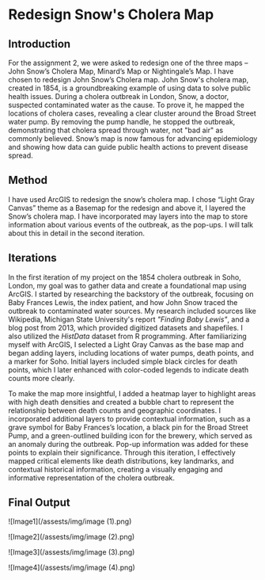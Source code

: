 # Redesign Snow's Cholera Map

## Introduction
For the assignment 2, we were asked to redesign one of the three maps – John Snow’s Cholera Map, Minard’s Map or Nightingale’s Map. I have chosen to redesign John 
Snow’s Cholera map. John Snow's cholera map, created in 1854, is a groundbreaking example of using data to solve public health issues. During a cholera outbreak in 
London, Snow, a doctor, suspected contaminated water as the cause. To prove it, he mapped the locations of cholera cases, revealing a clear cluster around the Broad 
Street water pump. By removing the pump handle, he stopped the outbreak, demonstrating that cholera spread through water, not "bad air" as commonly believed. Snow’s 
map is now famous for advancing epidemiology and showing how data can guide public health actions to prevent disease spread.  

## Method 
I have used ArcGIS to redesign the snow’s cholera map. I chose “Light Gray Canvas” theme as a Basemap for the redesign and above it, I layered the Snow’s cholera 
map. I have incorporated may layers into the map to store information about various events of the outbreak, as the pop-ups. I will talk about this in detail in the 
second iteration. 

## Iterations
In the first iteration of my project on the 1854 cholera outbreak in Soho, London, my goal was to gather data and create a foundational map using ArcGIS. I started by researching the backstory of the outbreak, focusing on Baby Frances Lewis, the index patient, and how John Snow traced the outbreak to contaminated water sources. My research included sources like Wikipedia, Michigan State University's report *"Finding Baby Lewis"*, and a blog post from 2013, which provided digitized datasets and shapefiles. I also utilized the *HistData* dataset from R programming. After familiarizing myself with ArcGIS, I selected a Light Gray Canvas as the base map and began adding layers, including locations of water pumps, death points, and a marker for Soho. Initial layers included simple black circles for death points, which I later enhanced with color-coded legends to indicate death counts more clearly.

To make the map more insightful, I added a heatmap layer to highlight areas with high death densities and created a bubble chart to represent the relationship between death counts and geographic coordinates. I incorporated additional layers to provide contextual information, such as a grave symbol for Baby Frances’s location, a black pin for the Broad Street Pump, and a green-outlined building icon for the brewery, which served as an anomaly during the outbreak. Pop-up information was added for these points to explain their significance. Through this iteration, I effectively mapped critical elements like death distributions, key landmarks, and contextual historical information, creating a visually engaging and informative representation of the cholera outbreak.

## Final Output
![Image1](/assests/img/image (1).png)

![Image2](/assests/img/image (2).png)

![Image3](/assests/img/image (3).png)

![Image4](/assests/img/image (4).png)
